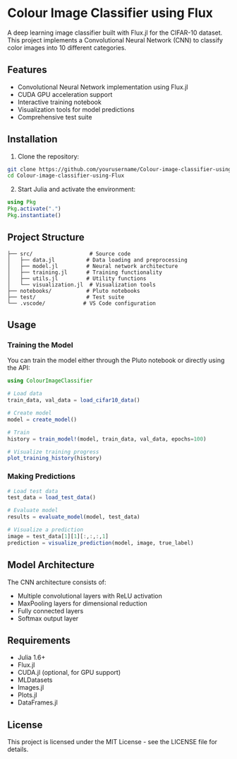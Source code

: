 # Colour Image Classifier using Flux

A deep learning image classifier built with Flux.jl for the CIFAR-10 dataset. This project implements a Convolutional Neural Network (CNN) to classify color images into 10 different categories.

## Features

- Convolutional Neural Network implementation using Flux.jl
- CUDA GPU acceleration support
- Interactive training notebook
- Visualization tools for model predictions
- Comprehensive test suite

## Installation

1. Clone the repository:
```bash
git clone https://github.com/yourusername/Colour-image-classifier-using-Flux.git
cd Colour-image-classifier-using-Flux
```

2. Start Julia and activate the environment:
```julia
using Pkg
Pkg.activate(".")
Pkg.instantiate()
```

## Project Structure

```
├── src/                  # Source code
│   ├── data.jl          # Data loading and preprocessing
│   ├── model.jl         # Neural network architecture
│   ├── training.jl      # Training functionality
│   ├── utils.jl         # Utility functions
│   └── visualization.jl  # Visualization tools
├── notebooks/           # Pluto notebooks
├── test/                # Test suite
└── .vscode/            # VS Code configuration
```

## Usage

### Training the Model

You can train the model either through the Pluto notebook or directly using the API:

```julia
using ColourImageClassifier

# Load data
train_data, val_data = load_cifar10_data()

# Create model
model = create_model()

# Train
history = train_model!(model, train_data, val_data, epochs=100)

# Visualize training progress
plot_training_history(history)
```

### Making Predictions

```julia
# Load test data
test_data = load_test_data()

# Evaluate model
results = evaluate_model(model, test_data)

# Visualize a prediction
image = test_data[1][1][:,:,:,1]
prediction = visualize_prediction(model, image, true_label)
```

## Model Architecture

The CNN architecture consists of:
- Multiple convolutional layers with ReLU activation
- MaxPooling layers for dimensional reduction
- Fully connected layers
- Softmax output layer

## Requirements

- Julia 1.6+
- Flux.jl
- CUDA.jl (optional, for GPU support)
- MLDatasets
- Images.jl
- Plots.jl
- DataFrames.jl

## License

This project is licensed under the MIT License - see the LICENSE file for details.